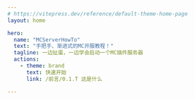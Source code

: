 ```yaml
---
# https://vitepress.dev/reference/default-theme-home-page
layout: home

hero:
  name: "MCServerHowTo"
  text: "手把手、渐进式的MC开服教程！"
  tagline: 一边扯蛋，一边学会启动一个MC插件服务器
  actions:
    - theme: brand
      text: 快速开始
      link: /前言/0.1.T 这是什么

---
```


